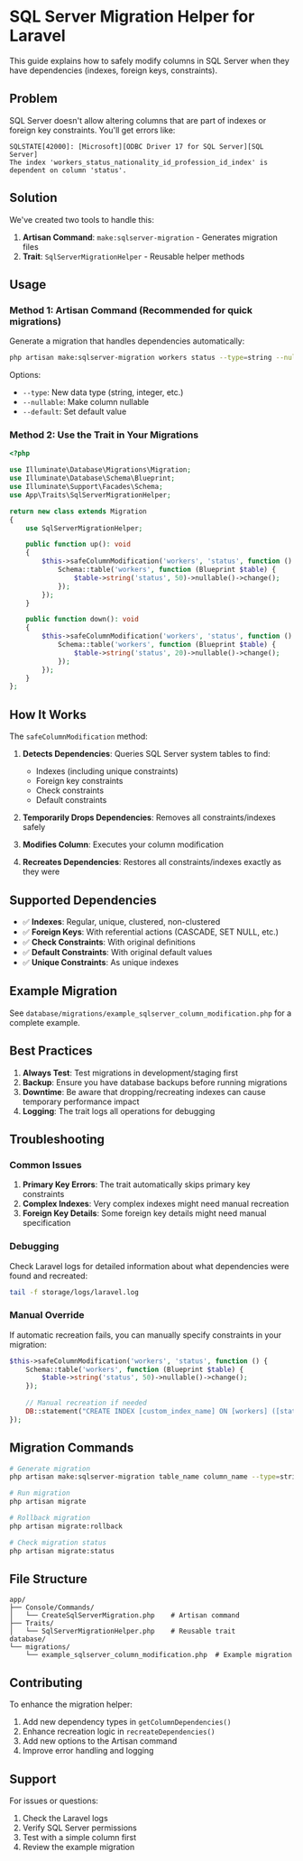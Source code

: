 # SQL Server Migration Helper for Laravel

This guide explains how to safely modify columns in SQL Server when they have dependencies (indexes, foreign keys, constraints).

## Problem

SQL Server doesn't allow altering columns that are part of indexes or foreign key constraints. You'll get errors like:

```
SQLSTATE[42000]: [Microsoft][ODBC Driver 17 for SQL Server][SQL Server] 
The index 'workers_status_nationality_id_profession_id_index' is dependent on column 'status'.
```

## Solution

We've created two tools to handle this:

1. **Artisan Command**: `make:sqlserver-migration` - Generates migration files
2. **Trait**: `SqlServerMigrationHelper` - Reusable helper methods

## Usage

### Method 1: Artisan Command (Recommended for quick migrations)

Generate a migration that handles dependencies automatically:

```bash
php artisan make:sqlserver-migration workers status --type=string --nullable
```

Options:
- `--type`: New data type (string, integer, etc.)
- `--nullable`: Make column nullable
- `--default`: Set default value

### Method 2: Use the Trait in Your Migrations

```php
<?php

use Illuminate\Database\Migrations\Migration;
use Illuminate\Database\Schema\Blueprint;
use Illuminate\Support\Facades\Schema;
use App\Traits\SqlServerMigrationHelper;

return new class extends Migration
{
    use SqlServerMigrationHelper;

    public function up(): void
    {
        $this->safeColumnModification('workers', 'status', function () {
            Schema::table('workers', function (Blueprint $table) {
                $table->string('status', 50)->nullable()->change();
            });
        });
    }

    public function down(): void
    {
        $this->safeColumnModification('workers', 'status', function () {
            Schema::table('workers', function (Blueprint $table) {
                $table->string('status', 20)->nullable()->change();
            });
        });
    }
};
```

## How It Works

The `safeColumnModification` method:

1. **Detects Dependencies**: Queries SQL Server system tables to find:
   - Indexes (including unique constraints)
   - Foreign key constraints
   - Check constraints
   - Default constraints

2. **Temporarily Drops Dependencies**: Removes all constraints/indexes safely

3. **Modifies Column**: Executes your column modification

4. **Recreates Dependencies**: Restores all constraints/indexes exactly as they were

## Supported Dependencies

- ✅ **Indexes**: Regular, unique, clustered, non-clustered
- ✅ **Foreign Keys**: With referential actions (CASCADE, SET NULL, etc.)
- ✅ **Check Constraints**: With original definitions
- ✅ **Default Constraints**: With original default values
- ✅ **Unique Constraints**: As unique indexes

## Example Migration

See `database/migrations/example_sqlserver_column_modification.php` for a complete example.

## Best Practices

1. **Always Test**: Test migrations in development/staging first
2. **Backup**: Ensure you have database backups before running migrations
3. **Downtime**: Be aware that dropping/recreating indexes can cause temporary performance impact
4. **Logging**: The trait logs all operations for debugging

## Troubleshooting

### Common Issues

1. **Primary Key Errors**: The trait automatically skips primary key constraints
2. **Complex Indexes**: Very complex indexes might need manual recreation
3. **Foreign Key Details**: Some foreign key details might need manual specification

### Debugging

Check Laravel logs for detailed information about what dependencies were found and recreated:

```bash
tail -f storage/logs/laravel.log
```

### Manual Override

If automatic recreation fails, you can manually specify constraints in your migration:

```php
$this->safeColumnModification('workers', 'status', function () {
    Schema::table('workers', function (Blueprint $table) {
        $table->string('status', 50)->nullable()->change();
    });
    
    // Manual recreation if needed
    DB::statement("CREATE INDEX [custom_index_name] ON [workers] ([status])");
});
```

## Migration Commands

```bash
# Generate migration
php artisan make:sqlserver-migration table_name column_name --type=string --nullable

# Run migration
php artisan migrate

# Rollback migration
php artisan migrate:rollback

# Check migration status
php artisan migrate:status
```

## File Structure

```
app/
├── Console/Commands/
│   └── CreateSqlServerMigration.php    # Artisan command
├── Traits/
│   └── SqlServerMigrationHelper.php    # Reusable trait
database/
└── migrations/
    └── example_sqlserver_column_modification.php  # Example migration
```

## Contributing

To enhance the migration helper:

1. Add new dependency types in `getColumnDependencies()`
2. Enhance recreation logic in `recreateDependencies()`
3. Add new options to the Artisan command
4. Improve error handling and logging

## Support

For issues or questions:
1. Check the Laravel logs
2. Verify SQL Server permissions
3. Test with a simple column first
4. Review the example migration